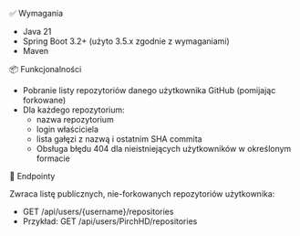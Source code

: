 ✅ Wymagania
- Java 21
- Spring Boot 3.2+ (użyto 3.5.x zgodnie z wymaganiami)
- Maven

📦 Funkcjonalności
- Pobranie listy repozytoriów danego użytkownika GitHub (pomijając forkowane)
- Dla każdego repozytorium:
  + nazwa repozytorium
  + login właściciela
  + lista gałęzi z nazwą i ostatnim SHA commita
  + Obsługa błędu 404 dla nieistniejących użytkowników w określonym formacie


🔗 Endpointy

Zwraca listę publicznych, nie-forkowanych repozytoriów użytkownika:
+ GET /api/users/{username}/repositories   
+ Przykład: GET /api/users/PirchHD/repositories
